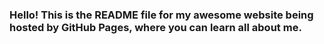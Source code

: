 ### Hello! This is the README file for my awesome website being hosted by GitHub Pages, where you can learn all about me.